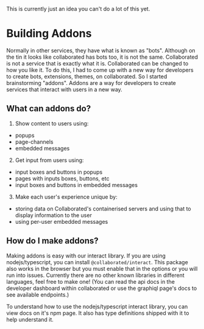 This is currently just an idea you can't do a lot of this yet.

# Building Addons

Normally in other services, they have what is known as "bots". Although on the tin it looks like collaborated has bots too, it is not the same.
Collaborated is not a service that is exactly what it is. Collaborated can be changed to how you like it.
To do this, I had to come up with a new way for developers to create bots, extensions, themes, on collaborated.
So I started brainstorming "addons". Addons are a way for developers to create services that interact with users in a new way.

## What can addons do?

1. Show content to users using:
 - popups
 - page-channels
 - embedded messages
2. Get input from users using:
 - input boxes and buttons in popups
 - pages with inputs boxes, buttons, etc
 - input boxes and buttons in embedded messages
3. Make each user's experience unique by:
 - storing data on Collaborated's containerised servers and using that to display information to the user
 - using per-user embedded messages

## How do I make addons?
Making addons is easy with our interact library. If you are using nodejs/typescript, you can install `@collaborated/interact`. This package also works in the browser but you must enable that in the options or you will run into issues.
Currently there are no other known libraries in different languages, feel free to make one! (You can read the api docs in the developer dashboard within collaborated or use the graphiql page's docs to see available endpoints.)

To understand how to use the nodejs/typescript interact library, you can view docs on it's npm page. It also has type definitions shipped with it to help understand it.
